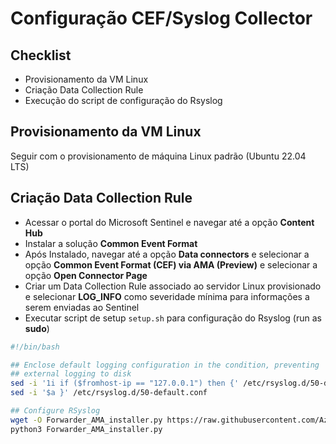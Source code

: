 # Configuração CEF/Syslog Collector

## Checklist

- Provisionamento da VM Linux
- Criação Data Collection Rule
- Execução do script de configuração do Rsyslog

## Provisionamento da VM Linux

Seguir com o provisionamento de máquina Linux padrão (Ubuntu 22.04 LTS)

## Criação Data Collection Rule

- Acessar o portal do Microsoft Sentinel e navegar até a opção **Content Hub**
- Instalar a solução **Common Event Format**
- Após Instalado, navegar até a opção **Data connectors** e selecionar a opção **Common Event Format (CEF) via AMA (Preview)** e selecionar a opção **Open Connector Page**
- Criar um Data Collection Rule associado ao servidor Linux provisionado e selecionar **LOG_INFO** como severidade mínima para informações a serem enviadas ao Sentinel
- Executar script de setup `setup.sh` para configuração do Rsyslog (run as **sudo**)

```bash
#!/bin/bash

## Enclose default logging configuration in the condition, preventing
## external logging to disk
sed -i '1i if ($fromhost-ip == "127.0.0.1") then {' /etc/rsyslog.d/50-default.conf
sed -i '$a }' /etc/rsyslog.d/50-default.conf

## Configure RSyslog
wget -O Forwarder_AMA_installer.py https://raw.githubusercontent.com/Azure/Azure-Sentinel/master/DataConnectors/Syslog/Forwarder_AMA_installer.py
python3 Forwarder_AMA_installer.py
```
